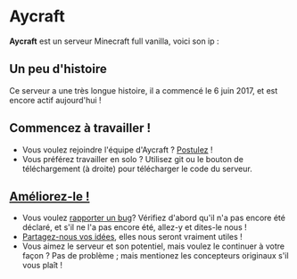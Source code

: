 # Aycraft
**Aycraft** est un serveur Minecraft full vanilla, voici son ip :
## Un peu d'histoire
Ce serveur a une très longue histoire, il a commencé le 6 juin 2017, et est encore actif aujourd'hui !
## Commencez à travailler !
- Vous voulez rejoindre l'équipe d'Aycraft ? [Postulez](https://github.com/Aycraft/Aycraft_1.14/blob/master/README.md) !
- Vous préférez travailler en solo ? Utilisez git ou le bouton de téléchargement (à droite) pour télécharger le code du serveur.
## [Améliorez-le !](https://github.com/Aycraft/Aycraft_1.14/blob/master/CONTRIBUTING.md)
- Vous voulez [rapporter un bug](https://github.com/Aycraft/Aycraft_1.14/issues)? Vérifiez d'abord qu'il n'a pas encore été déclaré, et s'il ne l'a pas encore été, allez-y et dites-le nous !
- [Partagez-nous vos idées](https://github.com/Aycraft/Aycraft_1.14/blob/master/README.md), elles nous seront vraiment utiles !
- Vous aimez le serveur et son potentiel, mais voulez le continuer à votre façon ? Pas de problème ; mais mentionez les concepteurs originaux s'il vous plaît !
